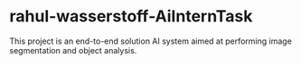 # rahul-wasserstoff-AiInternTask
This project is an end-to-end solution AI system aimed at performing image segmentation and object analysis.
